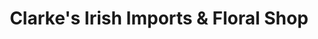 ---
title: "Clarke's Irish Imports & Floral Shop"
url: /ashley/clarkes-irish-imports-and-floral-shop/
shop: florist
---